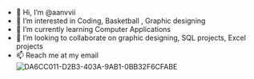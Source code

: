 - 👋 Hi, I’m @aanvvii
- 👀 I’m interested in Coding, Basketball , Graphic designing 
- 🌱 I’m currently learning Computer Applications 
- 💞️ I’m looking to collaborate on graphic designing, SQL projects, Excel projects 
- 📫 Reach me at my email 
![DA6CC011-D2B3-403A-9AB1-0BB32F6CFABE](https://user-images.githubusercontent.com/100157635/177007622-892ac8c2-d55e-4f09-8be7-18f49b6f050f.jpeg)

<!---
aanvvii/aanvvii is a ✨ special ✨ repository because its `README.md` (this file) appears on your GitHub profile.
You can click the Preview link to take a look at your changes.
--->
